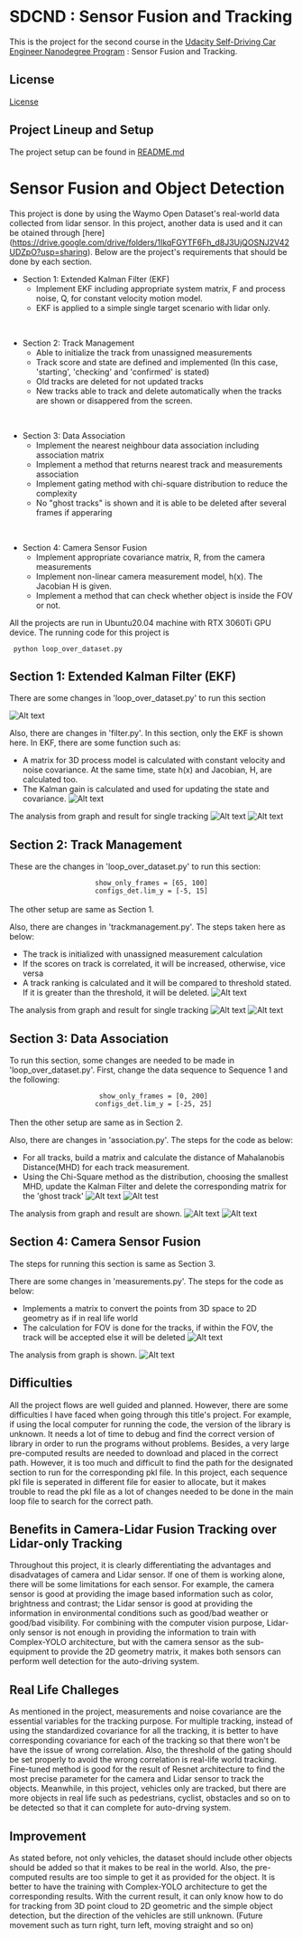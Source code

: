 
# SDCND : Sensor Fusion and Tracking
This is the project for the second course in the  [Udacity Self-Driving Car Engineer Nanodegree Program](https://www.udacity.com/course/c-plus-plus-nanodegree--nd213) : Sensor Fusion and Tracking. 

## License
[License](LICENSE.md)

## Project Lineup and Setup
The project setup can be found in [README.md](https://github.com/udacity/nd013-c2-fusion-starter)

# Sensor Fusion and Object Detection
This project is done by using the Waymo Open Dataset's real-world data collected from lidar sensor. In this project, another data is used and it can be otained through [here] (https://drive.google.com/drive/folders/1IkqFGYTF6Fh_d8J3UjQOSNJ2V42UDZpO?usp=sharing). Below are the project's requirements that should be done by each section.

- Section 1: Extended Kalman Filter (EKF)
  - Implement EKF including appropriate system matrix, F and process noise, Q, for constant velocity motion model.
  - EKF is applied to a simple single target scenario with lidar only.

<br>

- Section 2: Track Management
  - Able to initialize the track from unassigned measurements
  - Track score and state are defined and implemented (In this case, 'starting', 'checking' and 'confirmed' is stated)
  - Old tracks are deleted for not updated tracks
  - New tracks able to track and delete automatically when the tracks are shown or disappered from the screen.

<br>

- Section 3: Data Association
  - Implement the nearest neighbour data association including association matrix
  - Implement a method that returns nearest track and measurements association
  - Implement gating method with chi-square distribution to reduce the complexity
  - No "ghost tracks" is shown and it is able to be deleted after several frames if apperaring

<br>

- Section 4: Camera Sensor Fusion 
  - Implement appropriate covariance matrix, R, from the camera measurements
  - Implement non-linear camera measurement model, h(x). The Jacobian H is given.
  - Implement a method that can check whether object is inside the FOV or not.

All the projects are run in Ubuntu20.04 machine with RTX 3060Ti GPU device. The running code for this project is 

<code> python loop_over_dataset.py </code>

## Section 1: Extended Kalman Filter (EKF)
There are some changes in 'loop_over_dataset.py' to run this section

![Alt text](code_image/image_1.png)

Also, there are changes in 'filter.py'. In this section, only the EKF is shown here.
In EKF, there are some function such as:
  - A matrix for 3D process model is calculated with constant velocity and noise covariance. At the same time, state h(x) and Jacobian, H, are calculated too.
  - The Kalman gain is calculated and used for updating the state and covariance.
![Alt text](code_image/image_2.png)

The analysis from graph and result for single tracking
![Alt text](result_image/step_1_graph.png)
![Alt text](result_image/step_1_result.png)

## Section 2: Track Management
These are the changes in 'loop_over_dataset.py' to run this section:
<br>
<code><center> show_only_frames = [65, 100]  </center></code>
<code><center> configs_det.lim_y = [-5, 15] </center></code>
<br>
The other setup are same as Section 1.

Also, there are changes in 'trackmanagement.py'. The steps taken here as below:
  - The track is initialized with unassigned measurement calculation
  - If the scores on track is correlated, it will be increased, otherwise, vice versa
  - A track ranking is calculated and it will be compared to threshold stated. If it is greater than the threshold, it will be deleted. 
![Alt text](code_image/image_3.png)

The analysis from graph and result for single tracking
![Alt text](result_image/step_2_graph.png)
![Alt text](result_image/step_2_result.png)

## Section 3: Data Association
To run this section, some changes are needed to be made in 'loop_over_dataset.py'. First, change the data sequence to Sequence 1 and the following:
<br>
<code><center> show_only_frames = [0, 200]  </center></code>
<code><center> configs_det.lim_y = [-25, 25] </center></code>
<br>
Then the other setup are same as in Section 2.

Also, there are changes in 'association.py'. The steps for the code as below:
  - For all tracks, build a matrix and calculate the distance of Mahalanobis Distance(MHD) for each track measurement.
  - Using the Chi-Square method as the distribution, choosing the smallest MHD, update the Kalman Filter and delete the corresponding matrix for the 'ghost track'
![Alt text](code_image/image_4.png)
![Alt test](code_image/image_5.png)

The analysis from graph and result are shown.
![Alt text](result_image/step_3_graph.png)
![Alt text](result_image/step_3_result.png)

## Section 4: Camera Sensor Fusion
The steps for running this section is same as Section 3.

There are some changes in 'measurements.py'. The steps for the code as below:
  - Implements a matrix to convert the points from 3D space to 2D geometry as if in real life world
  - The calculation for FOV is done for the tracks, if within the FOV, the track will be accepted else it will be deleted
![Alt text](code_image/image_6.png)

The analysis from graph is shown.
![Alt text](result_image/step_4_graph.png)

## Difficulties
All the project flows are well guided and planned. However, there are some difficulties I have faced when going through this title's project. For example, if using the local computer for running the code, the version of the library is unknown. It needs a lot of time to debug and find the correct version of library in order to run the programs without problems. Besides, a very large pre-computed results are needed to download and placed in the correct path. However, it is too much and difficult to find the path for the designated section to run for the corresponding pkl file. In this project, each sequence pkl file is seperated in different file for easier to allocate, but it makes trouble to read the pkl file as a lot of changes needed to be done in the main loop file to search for the correct path. 

## Benefits in Camera-Lidar Fusion Tracking over Lidar-only Tracking
Throughout this project, it is clearly differentiating the advantages and disadvatages of camera and Lidar sensor. If one of them is working alone, there will be some limitations for each sensor. For example, the camera sensor is good at providing the image based information such as color, brightness and contrast; the Lidar sensor is good at providing the information in environmental conditions such as good/bad weather or good/bad visibility. For combining with the computer vision purpose, Lidar-only sensor is not enough in providing the information to train with Complex-YOLO architecture, but with the camera sensor as the sub-equipment to provide the 2D geometry matrix, it makes both sensors can perform well detection for the auto-driving system.

## Real Life Challeges
As mentioned in the project, measurements and noise covariance are the essential variables for the tracking purpose. For multiple tracking, instead of using the standardized covariance for all the tracking, it is better to have corresponding covariance for each of the tracking so that there won't be have the issue of wrong correlation. Also, the threshold of the gating should be set properly to avoid the wrong correlation is real-life world tracking. Fine-tuned method is good for the result of Resnet architecture to find the most precise parameter for the camera and Lidar sensor to track the objects. Meanwhile, in this project, vehicles only are tracked, but there are more objects in real life such as pedestrians, cyclist, obstacles and so on to be detected so that it can complete for auto-drving system.

## Improvement
As stated before, not only vehicles, the dataset should include other objects should be added so that it makes to be real in the world. Also, the pre-computed results are too simple to get it as provided for the object. It is better to have the training with Complex-YOLO architecture to get the corresponding results. With the current result, it can only know how to do for tracking from 3D point cloud to 2D geometric and the simple object detection, but the direction of the vehicles are still unknown. (Future movement such as turn right, turn left, moving straight and so on)
